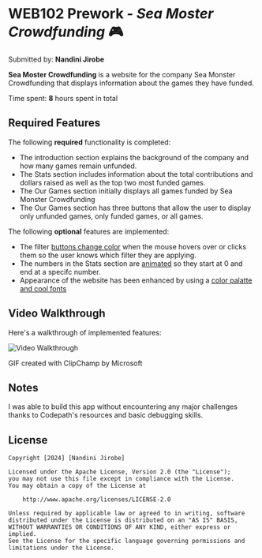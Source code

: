 # WEB102 Prework - *Sea Moster Crowdfunding* 🎮

Submitted by: **Nandini Jirobe**

**Sea Moster Crowdfunding** is a website for the company Sea Monster Crowdfunding that displays information about the games they have funded.

Time spent: **8** hours spent in total

## Required Features

The following **required** functionality is completed:

*  The introduction section explains the background of the company and how many games remain unfunded.
*  The Stats section includes information about the total contributions and dollars raised as well as the top two most funded games.
*  The Our Games section initially displays all games funded by Sea Monster Crowdfunding
*  The Our Games section has three buttons that allow the user to display only unfunded games, only funded games, or all games.

The following **optional** features are implemented:

*  The filter <ins>buttons change color</ins> when the mouse hovers over or clicks them so the user knows which filter they are applying.
*  The numbers in the Stats section are <ins>animated</ins> so they start at 0 and end at a specifc number.
*  Appearance of the website has been enhanced by using a <ins>color palatte and cool fonts</ins>

## Video Walkthrough

Here's a walkthrough of implemented features:

<img src='https://github.com/nandinijirobe/web102_prework/blob/main/website_demo.gif' title='Video Walkthrough' width='' alt='Video Walkthrough' />

<!-- Replace this with whatever GIF tool you used! -->
GIF created with ClipChamp by Microsoft  
<!-- Recommended tools:
[Kap](https://getkap.co/) for macOS
[ScreenToGif](https://www.screentogif.com/) for Windows
[peek](https://github.com/phw/peek) for Linux. -->

## Notes

I was able to build this app without encountering any major challenges thanks to Codepath's resources and basic debugging skills.

## License

    Copyright [2024] [Nandini Jirobe]

    Licensed under the Apache License, Version 2.0 (the "License");
    you may not use this file except in compliance with the License.
    You may obtain a copy of the License at

        http://www.apache.org/licenses/LICENSE-2.0

    Unless required by applicable law or agreed to in writing, software
    distributed under the License is distributed on an "AS IS" BASIS,
    WITHOUT WARRANTIES OR CONDITIONS OF ANY KIND, either express or implied.
    See the License for the specific language governing permissions and
    limitations under the License.
